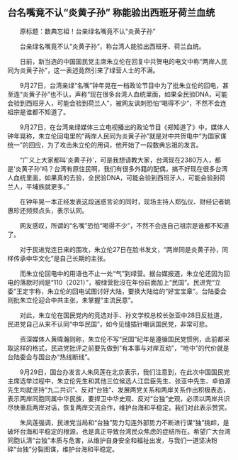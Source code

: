## 台名嘴竟不认“炎黄子孙” 称能验出西班牙荷兰血统
　　原标题：数典忘祖！台亲绿名嘴竟不认“炎黄子孙”

　　台亲绿名嘴竟不认“炎黄子孙”，称台湾人能验出西班牙、荷兰血统。

　　日前，新当选的中国国民党主席朱立伦在回复中共贺电的电文中称“两岸人民同为炎黄子孙”，这一表述竟然引来了绿营人士的不满。

　　9月27日，台湾亲绿“名嘴”钟年晃在一档政论节目中为了批朱立伦的回电，甚至连“炎黄子孙”也不认，声称“现在很多台湾人血统里面，如果全民验DNA，可能会验到西班牙人，可能会验到荷兰人”，被网友讽刺恐怕“喝得不少”，不然不会连祖宗是谁都不知道了。



　　9月27日，在台湾亲绿媒体三立电视播出的政论节目《郑知道了》中，媒体人钟年晃称，朱立伦回电里的“两岸人民同为炎黄子孙”就是对中共贺电中“为国家谋统一”的回应，为了攻击朱立伦的用词，他开始了一段数典忘祖的发言。

　　“广义上大家都叫‘炎黄子孙’，可是我想请教大家，台湾现在2380万人，都是‘炎黄子孙’吗？台湾有原住民啊，我们有很多外籍的配偶，搞不好现在很多台湾人血统里面，如果真的去验，全民验DNA，可能会验到西班牙人，可能会验到荷兰人，平埔族就更多。”

　　在钟年晃一本正经发表这段迷惑言论的同时，现场主持人郑弘仪、财经记者姚惠珍还频频点头，表示认同。

　　网友感叹，所谓的“名嘴”恐怕“喝得不少”，不然不会连自己祖宗是谁都不知道了。

　　对于民进党连日来的围攻，朱立伦27日在脸书发文，“两岸同是炎黄子孙，同样传承中华文化”是自己长期的主张。

　　而朱立伦回电中的用语也不止一处“气”到绿营。据台媒报道，朱立伦还因为回电的落款时间是“110（2021）”，被绿营批沒在年份前面加上“民国”。民进党“立委”王定宇称，朱立伦的回电试图讨好大陆，要换大陆给的“好宝宝章”。台陆委会则批朱立伦迎合中共主张，未掌握“主流民意”。

　　对此，朱立伦在国民党内的竞选对手、孙文学校总校长张亚中28日反批道，民进党自己从来不认同“中华民国”，如今见缝插针嘲讽国民党，非常可悲。

　　资深媒体人黄暐瀚则称，朱立伦不写“民国”纪年是遵循国民党惯例，此前都采取这样的格式，民进党批评之前要先做到“有本事与对岸互动”，“呛中”的代价就是台陆委会与国台办“热线断线”。

　　9月29日，国台办发言人朱凤莲在北京表示，我们注意到，在此次中国国民党主席选举过程中，朱立伦先生和其他三位候选人江启臣先生、张亚中先生、卓伯源先生均就坚持“九二共识”、反对“台独”、发展两党关系和两岸关系作出积极表态，表示两岸同胞同属中华民族，要捍卫中华史观、反对“台独”史观，必须以两岸共识尽快重启两岸对话，恢复两岸交流合作，维护台海和平稳定。我们对此表示赞赏。

　　朱凤莲强调，民进党当局和“台独”势力勾连外部势力不断进行谋“独”挑衅，是破坏台海和平稳定的根源，也是真正导致台湾民众焦虑的症结所在。希望广大台湾同胞认清“台独”本质与危害，从维护自身安全和福祉出发，与我们一道坚决粉碎“台独”分裂图谋，维护台海和平稳定。





